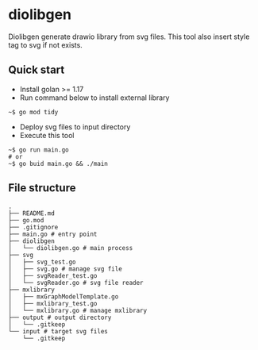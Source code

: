 # diolibgen
Diolibgen generate drawio library from svg files. This tool also insert style tag to svg if not exists.
## Quick start
+ Install golan >= 1.17
+ Run command below to install external library
```
~$ go mod tidy
```
+ Deploy svg files to input directory
+ Execute this tool
```
~$ go run main.go
# or
~$ go buid main.go && ./main
```
## File structure
```
.
├── README.md
├── go.mod
├── .gitignore
├── main.go # entry point
├── diolibgen
│   └── diolibgen.go # main process
├── svg
│   ├── svg_test.go
│   ├── svg.go # manage svg file
│   ├── svgReader_test.go
│   └── svgReader.go # svg file reader
├── mxlibrary
│   ├── mxGraphModelTemplate.go
│   ├── mxlibrary_test.go
│   └── mxlibrary.go # manage mxlibrary
├── output # output directory
│   └── .gitkeep
└── input # target svg files
    └── .gitkeep
```